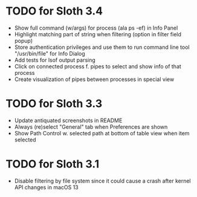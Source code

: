 # TODO for Sloth 3.4

* Show full command (w/args) for process (ala ps -ef) in Info Panel
* Highlight matching part of string when filtering (option in filter field popup)
* Store authentication privileges and use them to run command line tool "/usr/bin/file" for Info Dialog
* Add tests for lsof output parsing
* Click on connected process f. pipes to select and show info of that process
* Create visualization of pipes between processes in special view

# TODO for Sloth 3.3

* Update antiquated screenshots in README
* Always (re)select "General" tab when Preferences are shown
* Show Path Control w. selected path at bottom of table view when item selected

# TODO for Sloth 3.1

* Disable filtering by file system since it could cause a crash after kernel API changes in macOS 13

